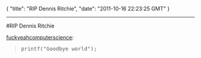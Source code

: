 {
  "title": "RIP Dennis Ritchie",
  "date": "2011-10-16 22:23:25 GMT"
}

---

#RIP Dennis Ritchie
<p><a href="http://fuckyeahcomputerscience.tumblr.com/post/11390675712">fuckyeahcomputerscience</a>:</p>&#13;
<blockquote>&#13;
<pre>printf("Goodbye world");&#13;
</pre>&#13;
</blockquote>&#13;
 